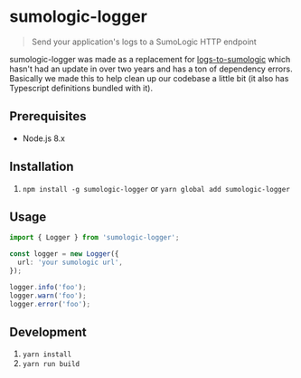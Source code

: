 # sumologic-logger

> Send your application's logs to a SumoLogic HTTP endpoint

sumologic-logger was made as a replacement for [logs-to-sumologic](https://github.com/tawawa/logs-to-sumologic)
which hasn't had an update in over two years and has a ton of dependency errors. Basically we made this to help clean
up our codebase a little bit (it also has Typescript definitions bundled with it).

## Prerequisites

* Node.js 8.x

## Installation

1. `npm install -g sumologic-logger` or `yarn global add sumologic-logger`

## Usage

```typescript
import { Logger } from 'sumologic-logger';

const logger = new Logger({
  url: 'your sumologic url',
});

logger.info('foo');
logger.warn('foo');
logger.error('foo');
```

## Development

1. `yarn install`
2. `yarn run build`
